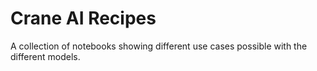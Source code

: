 # Crane AI Recipes
A collection of notebooks showing different use cases possible with the different models.
